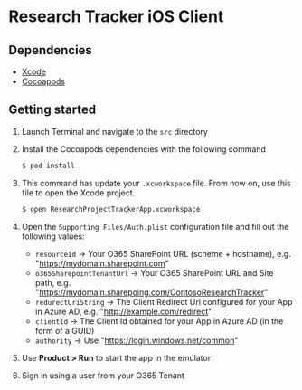 Research Tracker iOS Client
===========================

## Dependencies

-   [Xcode][xcode-app-store]
-   [Cocoapods][cocoapods-home]

[xcode-app-store]: https://itunes.apple.com/nz/app/xcode/id497799835?mt=12
[cocoapods-home]: http://cocoapods.org/


## Getting started

1.  Launch Terminal and navigate to the `src` directory

2.  Install the Cocoapods dependencies with the following command

	```bash
    $ pod install
    ```

3.  This command has update your `.xcworkspace` file. From now on, use
    this file to open the Xcode project.

    ```bash
    $ open ResearchProjectTrackerApp.xcworkspace
	```

4.  Open the `Supporting Files/Auth.plist` configuration file and fill out
    the following values:

    -   `resourceId` -> Your O365 SharePoint URL (scheme + hostname), e.g. "https://mydomain.sharepoint.com"
    -   `o365SharepointTenantUrl` -> Your O365 SharePoint URL and Site path, e.g. "https://mydomain.sharepoing.com/ContosoResearchTracker"
    -   `redurectUriString` -> The Client Redirect Url configured for your App in Azure AD, e.g. "http://example.com/redirect"
    -   `clientId` -> The Client Id obtained for your App in Azure AD (in the form of a GUID)
    -   `authority` -> Use "https://login.windows.net/common"

5.  Use **Product > Run** to start the app in the emulator

6.  Sign in using a user from your O365 Tenant
